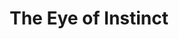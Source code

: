 ---
title: "The Eye of Instinct"
description: "This piece is an invitation to look beyond the visible. The feline eye, vibrant and vertical, becomes a symbol of alertness, mystery, and contained power. Each line of the orange fur draws attention toward that hypnotic center, where calm and hunt converge. I wanted to capture the essence of the animal that watches without being seen, that decides without announcing. It’s a work about perception, about what is revealed when one dares to hold the gaze."
image: "@assets/projects/14.jpg"
---